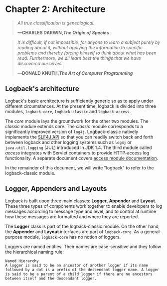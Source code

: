 # Chapter 2: Architecture

> _All true classification is genealogical._
>
> **—CHARLES DARWIN,**_**The Origin of Species**_


> _It is difficult, if not impossible, for anyone to learn a subject purely by reading about it, without applying the information to specific problems and thereby forcing himself to think about what has been read. Furthermore, we all learn best the things that we have discovered ourselves._
>
> **—DONALD KNUTH,**_**The Art of Computer Programming**_


## Logback's architecture

Logback's basic architecture is sufficiently generic so as to apply under different circumstances. At the present time, logback is divided into three modules, `logback-core`, `logback-classic` and `logback-access`.

The _core_  module lays the groundwork for the other two modules. The _classic_ module extends _core_. The _classic_ module corresponds to a significantly improved version of `log4j`. Logback-classic natively implements the [SLF4J API](http://www.slf4j.org/) so that you can readily switch back and forth between logback and other logging systems such as `log4j` or `java.util.logging` \(JUL\) introduced in JDK 1.4. The third module called _access_ integrates with Servlet containers to provide HTTP-access log functionality. A separate document covers [access module documentation](https://logback.qos.ch/access.html).

In the remainder of this document, we will write "logback" to refer to the logback-classic module.

## Logger, Appenders and Layouts

Logback is built upon three main classes: **Logger**, **Appender** and **Layout**. These three types of components work together to enable developers to log messages according to message type and level, and to control at runtime how these messages are formatted and where they are reported.

The **Logger** class is part of the logback-classic module. On the other hand, the **Appender** and **Layout** interfaces are part of `logback-core`. As a general-purpose module, `logback-core` has no notion of loggers.

Loggers are named entities. Their names are case-sensitive and they follow the hierarchical naming rule:
```
Named Hierarchy
A logger is said to be an ancestor of another logger if its name followed by a dot is a prefix of the descendant logger name. A logger is said to be a parent of a child logger if there are no ancestors between itself and the descendant logger.
```



